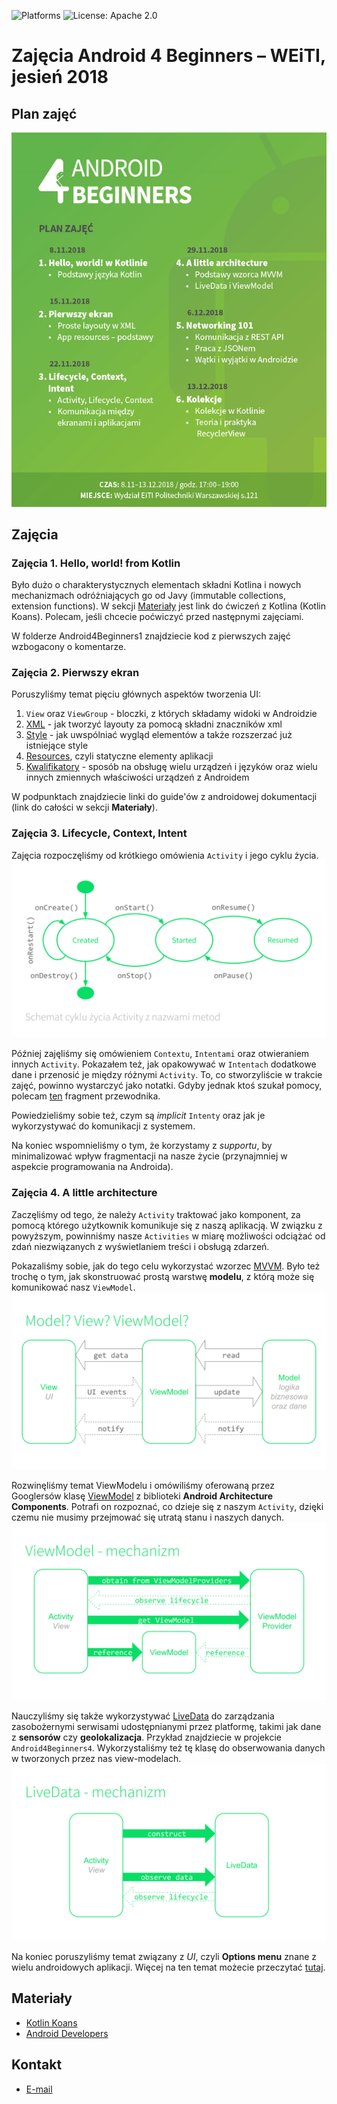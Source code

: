 ![Platforms](https://img.shields.io/badge/platforms-Android-green.svg)
![License: Apache 2.0](https://img.shields.io/badge/License-Apache%202.0-blue.svg)

# Zajęcia Android 4 Beginners – WEiTI, jesień 2018

## Plan zajęć

![Plan zajęć](assets/plan.jpg)

## Zajęcia

### Zajęcia 1. Hello, world! from Kotlin

Było dużo o charakterystycznych elementach składni Kotlina i nowych mechanizmach odróżniających go od Javy (immutable collections, extension functions). W sekcji [Materiały](#Materiały) jest link do ćwiczeń z Kotlina (Kotlin Koans). Polecam, jeśli chcecie poćwiczyć przed następnymi zajęciami.

W folderze Android4Beginners1 znajdziecie kod z pierwszych zajęć wzbogacony o komentarze.

### Zajęcia 2. Pierwszy ekran

Poruszyliśmy temat pięciu głównych aspektów tworzenia UI:

 1. `View` oraz `ViewGroup` - bloczki, z których składamy widoki w Androidzie
 1. [XML](https://developer.android.com/guide/topics/ui/declaring-layout#write) - jak tworzyć layouty za pomocą składni znaczników xml
 1. [Style](https://developer.android.com/guide/topics/ui/look-and-feel/themes) - jak uwspólniać wygląd elementów a także rozszerzać już istniejące style
 1. [Resources](https://developer.android.com/guide/topics/resources/providing-resources), czyli statyczne elementy aplikacji
 1. [Kwalifikatory](https://developer.android.com/guide/topics/resources/providing-resources#AlternativeResources) - sposób na obsługę wielu urządzeń i języków oraz wielu innych zmiennych właściwości urządzeń z Androidem

W podpunktach znajdziecie linki do guide'ów z androidowej dokumentacji (link do całości w sekcji **Materiały**).

### Zajęcia 3. Lifecycle, Context, Intent

Zajęcia rozpoczęliśmy od krótkiego omówienia `Activity` i jego cyklu życia.
![Lifecycle](assets/lifecycle.svg)

Później zajęliśmy się omówieniem `Contextu`, `Intentami` oraz otwieraniem innych `Activity`. Pokazałem też, jak opakowywać w `Intentach` dodatkowe dane i przenosić je między różnymi `Activity`. To, co stworzyliście w trakcie zajęć, powinno wystarczyć jako notatki. Gdyby jednak ktoś szukał pomocy, polecam [ten](https://developer.android.com/training/basics/firstapp/starting-activity.html#kotlin) fragment przewodnika.

Powiedzieliśmy sobie też, czym są *implicit* `Intenty` oraz jak je wykorzystywać do komunikacji z systemem.

Na koniec wspomnieliśmy o tym, że korzystamy z *supportu*, by minimalizować wpływ fragmentacji na nasze życie (przynajmniej w aspekcie programowania na Androida).

### Zajęcia 4. A little architecture

Zaczęliśmy od tego, że należy `Activity` traktować jako komponent, za pomocą którego użytkownik komunikuje się z naszą aplikacją. W związku z powyższym, powinniśmy nasze `Activities` w miarę możliwości odciążać od zdań niezwiązanych z wyświetlaniem treści i obsługą zdarzeń.

Pokazaliśmy sobie, jak do tego celu wykorzystać wzorzec [MVVM](https://en.wikipedia.org/wiki/Model%E2%80%93view%E2%80%93viewmodel). Było też trochę o tym, jak skonstruować prostą warstwę **modelu**, z którą może się komunikować nasz `ViewModel`.
![MVVM](assets/mvvm.svg)

Rozwinęliśmy temat ViewModelu i omówiliśmy oferowaną przez Googlersów klasę [ViewModel](https://developer.android.com/topic/libraries/architecture/viewmodel.html) z biblioteki  **Android Architecture Components**.  Potrafi on rozpoznać, co dzieje się z naszym `Activity`, dzięki czemu nie musimy przejmować się utratą stanu i naszych danych.
![Arch ViewModel](assets/viewmodel.svg)

Nauczyliśmy się także wykorzystywać [LiveData](https://developer.android.com/topic/libraries/architecture/livedata.html) do zarządzania zasobożernymi serwisami udostępnianymi przez platformę, takimi jak dane z **sensorów** czy **geolokalizacja**. Przykład znajdziecie w projekcie `Android4Beginners4`. Wykorzystaliśmy też tę klasę do obserwowania danych w tworzonych przez nas view-modelach.
![LiveData](assets/livedata.svg)

Na koniec poruszyliśmy temat związany z *UI*, czyli **Options menu** znane z wielu androidowych aplikacji. Więcej na ten temat możecie przeczytać [tutaj](https://developer.android.com/guide/topics/ui/menus.html#options-menu).

## Materiały

- [Kotlin Koans](http://kotlinlang.org/docs/tutorials/koans.html)
- [Android Developers](https://developer.android.com/index.html)

## Kontakt

- [E-mail](mailto:android@daftacademy.pl)

